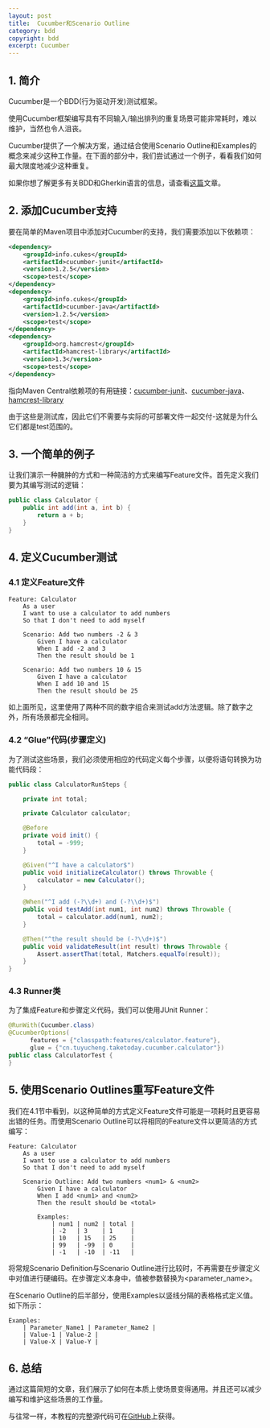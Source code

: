 ```yaml
---
layout: post
title:  Cucumber和Scenario Outline
category: bdd
copyright: bdd
excerpt: Cucumber
---
```


## 1. 简介

Cucumber是一个BDD(行为驱动开发)测试框架。

使用Cucumber框架编写具有不同输入/输出排列的重复场景可能非常耗时，难以维护，当然也令人沮丧。

Cucumber提供了一个解决方案，通过结合使用Scenario Outline和Examples的概念来减少这种工作量。在下面的部分中，我们尝试通过一个例子，看看我们如何最大限度地减少这种重复。

如果你想了解更多有关BDD和Gherkin语言的信息，请查看[这篇](https://www.baeldung.com/cucumber-rest-api-testing)文章。

## 2. 添加Cucumber支持

要在简单的Maven项目中添加对Cucumber的支持，我们需要添加以下依赖项：

```xml
<dependency>
    <groupId>info.cukes</groupId>
    <artifactId>cucumber-junit</artifactId>
    <version>1.2.5</version>
    <scope>test</scope>
</dependency>
<dependency>
    <groupId>info.cukes</groupId>
    <artifactId>cucumber-java</artifactId>
    <version>1.2.5</version>
    <scope>test</scope>
</dependency>
<dependency>
    <groupId>org.hamcrest</groupId>
    <artifactId>hamcrest-library</artifactId>
    <version>1.3</version>
    <scope>test</scope>
</dependency>
```

指向Maven Central依赖项的有用链接：[cucumber-junit](https://central.sonatype.com/artifact/io.cucumber/cucumber-junit/7.11.1)、[cucumber-java](https://central.sonatype.com/artifact/io.cucumber/cucumber-java/7.11.1)、[hamcrest-library](https://central.sonatype.com/artifact/org.hamcrest/hamcrest-library/2.2)

由于这些是测试库，因此它们不需要与实际的可部署文件一起交付-这就是为什么它们都是test范围的。

## 3. 一个简单的例子

让我们演示一种臃肿的方式和一种简洁的方式来编写Feature文件。首先定义我们要为其编写测试的逻辑：

```java
public class Calculator {
    public int add(int a, int b) {
        return a + b;
    }
}
```

## 4. 定义Cucumber测试

### 4.1 定义Feature文件

```gherkin
Feature: Calculator
    As a user
    I want to use a calculator to add numbers
    So that I don't need to add myself

    Scenario: Add two numbers -2 & 3
        Given I have a calculator
        When I add -2 and 3
        Then the result should be 1

    Scenario: Add two numbers 10 & 15
        Given I have a calculator
        When I add 10 and 15
        Then the result should be 25
```

如上面所见，这里使用了两种不同的数字组合来测试add方法逻辑。除了数字之外，所有场景都完全相同。

### 4.2 “Glue”代码(步骤定义)

为了测试这些场景，我们必须使用相应的代码定义每个步骤，以便将语句转换为功能代码段：

```java
public class CalculatorRunSteps {

    private int total;

    private Calculator calculator;

    @Before
    private void init() {
        total = -999;
    }

    @Given("^I have a calculator$")
    public void initializeCalculator() throws Throwable {
        calculator = new Calculator();
    }

    @When("^I add (-?\\d+) and (-?\\d+)$")
    public void testAdd(int num1, int num2) throws Throwable {
        total = calculator.add(num1, num2);
    }

    @Then("^the result should be (-?\\d+)$")
    public void validateResult(int result) throws Throwable {
        Assert.assertThat(total, Matchers.equalTo(result));
    }
}
```

### 4.3 Runner类

为了集成Feature和步骤定义代码，我们可以使用JUnit Runner：

```java
@RunWith(Cucumber.class)
@CucumberOptions(
      features = {"classpath:features/calculator.feature"},
      glue = {"cn.tuyucheng.taketoday.cucumber.calculator"})
public class CalculatorTest {
}
```

## 5. 使用Scenario Outlines重写Feature文件

我们在4.1节中看到，以这种简单的方式定义Feature文件可能是一项耗时且更容易出错的任务。而使用Scenario Outline可以将相同的Feature文件以更简洁的方式编写：

```gherkin
Feature: Calculator
    As a user
    I want to use a calculator to add numbers
    So that I don't need to add myself

    Scenario Outline: Add two numbers <num1> & <num2>
        Given I have a calculator
        When I add <num1> and <num2>
        Then the result should be <total>

        Examples:
            | num1 | num2 | total |
            | -2   | 3    | 1     |
            | 10   | 15   | 25    |
            | 99   | -99  | 0     |
            | -1   | -10  | -11   |
```

将常规Scenario Definition与Scenario Outline进行比较时，不再需要在步骤定义中对值进行硬编码。在步骤定义本身中，值被参数替换为<parameter_name\>。

在Scenario Outline的后半部分，使用Examples以竖线分隔的表格格式定义值。如下所示：

```gherkin
Examples:
    | Parameter_Name1 | Parameter_Name2 |
    | Value-1 | Value-2 |
    | Value-X | Value-Y |
```

## 6. 总结

通过这篇简短的文章，我们展示了如何在本质上使场景变得通用。并且还可以减少编写和维护这些场景的工作量。

与往常一样，本教程的完整源代码可在[GitHub](https://github.com/tuyucheng7/taketoday-tutorial4j/tree/master/software.test/testing-libraries-1)上获得。